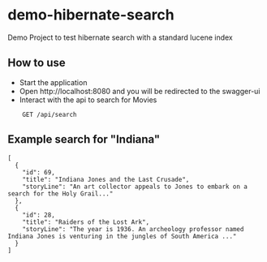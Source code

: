 # demo-hibernate-search
Demo Project to test hibernate search with a standard lucene index

## How to use

- Start the application
- Open http://localhost:8080 and you will be redirected to the swagger-ui
- Interact with the api to search for Movies

```
    GET /api/search
```

## Example search for "Indiana"

```
[
  {
    "id": 69,
    "title": "Indiana Jones and the Last Crusade",
    "storyLine": "An art collector appeals to Jones to embark on a search for the Holy Grail..."
  },
  {
    "id": 28,
    "title": "Raiders of the Lost Ark",
    "storyLine": "The year is 1936. An archeology professor named Indiana Jones is venturing in the jungles of South America ..."
  }
]
```